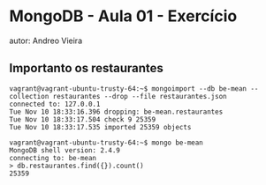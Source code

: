 # MongoDB - Aula 01 - Exercício
autor: Andreo Vieira

## Importanto os restaurantes

```
vagrant@vagrant-ubuntu-trusty-64:~$ mongoimport --db be-mean --collection restaurantes --drop --file restaurantes.json 
connected to: 127.0.0.1
Tue Nov 10 18:33:16.396 dropping: be-mean.restaurantes
Tue Nov 10 18:33:17.504 check 9 25359
Tue Nov 10 18:33:17.535 imported 25359 objects
```

```
vagrant@vagrant-ubuntu-trusty-64:~$ mongo be-mean
MongoDB shell version: 2.4.9
connecting to: be-mean
> db.restaurantes.find({}).count()
25359
```
